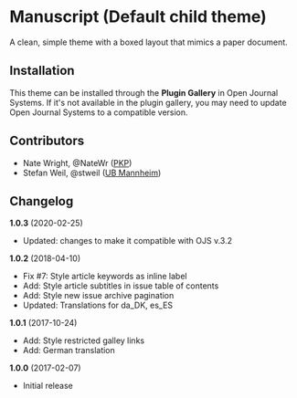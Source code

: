 # Manuscript (Default child theme)

A clean, simple theme with a boxed layout that mimics a paper document.

## Installation

This theme can be installed through the **Plugin Gallery** in Open Journal Systems. If it's not available in the plugin gallery, you may need to update Open Journal Systems to a compatible version.

## Contributors

* Nate Wright, @NateWr ([PKP](https://pkp.sfu.ca/))
* Stefan Weil, @stweil ([UB Mannheim](https://www.bib.uni-mannheim.de/))

## Changelog

**1.0.3** (2020-02-25)
* Updated: changes to make it compatible with OJS v.3.2

**1.0.2** (2018-04-10)
* Fix #7: Style article keywords as inline label
* Add: Style article subtitles in issue table of contents
* Add: Style new issue archive pagination
* Updated: Translations for da_DK, es_ES

**1.0.1** (2017-10-24)
* Add: Style restricted galley links
* Add: German translation

**1.0.0** (2017-02-07)
* Initial release
